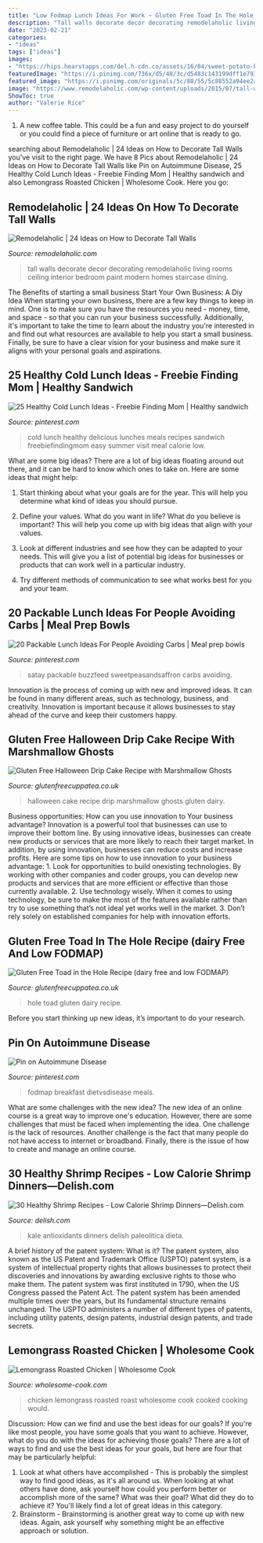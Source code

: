 ```yaml
---
title: "Low Fodmap Lunch Ideas For Work ~ Gluten Free Toad In The Hole Recipe (dairy Free And Low Fodmap)"
description: "Tall walls decorate decor decorating remodelaholic living rooms ceiling interior bedroom paint modern homes staircase dining"
date: "2023-02-21"
categories:
- "ideas"
tags: ["ideas"]
images:
- "https://hips.hearstapps.com/del.h-cdn.co/assets/16/04/sweet-potato-kale-and-shrimp-skillet-2.jpg?crop=1.0xw:1xh;center,top&amp;resize=768:*"
featuredImage: "https://i.pinimg.com/736x/d5/48/3c/d5483c143199dff1e79382ea5083daa6.jpg"
featured_image: "https://i.pinimg.com/originals/5c/88/55/5c88552a94ee2a2ce91eec877661b12b.jpg"
image: "https://www.remodelaholic.com/wp-content/uploads/2015/07/tall-walls-featured-image.jpg"
ShowToc: true
author: "Valerie Rice"
---
```



1. A new coffee table. This could be a fun and easy project to do yourself or you could find a piece of furniture or art online that is ready to go.

	

		
searching about Remodelaholic | 24 Ideas on How to Decorate Tall Walls you've visit to the right page. We have 8 Pics about Remodelaholic | 24 Ideas on How to Decorate Tall Walls like Pin on Autoimmune Disease, 25 Healthy Cold Lunch Ideas - Freebie Finding Mom | Healthy sandwich and also Lemongrass Roasted Chicken | Wholesome Cook. Here you go:
		
    
## Remodelaholic | 24 Ideas On How To Decorate Tall Walls

<img loading=lazy src="https://www.remodelaholic.com/wp-content/uploads/2015/07/tall-walls-featured-image.jpg" onerror="this.onerror=null;this.src='https://tse4.mm.bing.net/th?id=OIP.6nmQ3HRTvZcxIlsnUzJ2FQHaDt&amp;pid=15.1';" alt="Remodelaholic | 24 Ideas on How to Decorate Tall Walls">

_Source: remodelaholic.com_

>tall walls decorate decor decorating remodelaholic living rooms ceiling interior bedroom paint modern homes staircase dining. 

	

The Benefits of starting a small business
Start Your Own Business: A Diy Idea 
When starting your own business, there are a few key things to keep in mind. One is to make sure you have the resources you need - money, time, and space - so that you can run your business successfully. Additionally, it's important to take the time to learn about the industry you're interested in and find out what resources are available to help you start a small business. Finally, be sure to have a clear vision for your business and make sure it aligns with your personal goals and aspirations.

    
## 25 Healthy Cold Lunch Ideas - Freebie Finding Mom | Healthy Sandwich

<img loading=lazy src="https://i.pinimg.com/736x/d5/48/3c/d5483c143199dff1e79382ea5083daa6.jpg" onerror="this.onerror=null;this.src='https://tse1.mm.bing.net/th?id=OIP.DvtxTpCR_Vntd0PiXu3_ygHaKl&amp;pid=15.1';" alt="25 Healthy Cold Lunch Ideas - Freebie Finding Mom | Healthy sandwich">

_Source: pinterest.com_

>cold lunch healthy delicious lunches meals recipes sandwich freebiefindingmom easy summer visit meal calorie low. 

	

What are some big ideas?
There are a lot of big ideas floating around out there, and it can be hard to know which ones to take on. Here are some ideas that might help:
1. Start thinking about what your goals are for the year. This will help you determine what kind of ideas you should pursue.

2. Define your values. What do you want in life? What do you believe is important? This will help you come up with big ideas that align with your values.

3. Look at different industries and see how they can be adapted to your needs. This will give you a list of potential big ideas for businesses or products that can work well in a particular industry.

4. Try different methods of communication to see what works best for you and your team.

    
## 20 Packable Lunch Ideas For People Avoiding Carbs | Meal Prep Bowls

<img loading=lazy src="https://i.pinimg.com/originals/5c/88/55/5c88552a94ee2a2ce91eec877661b12b.jpg" onerror="this.onerror=null;this.src='https://tse4.mm.bing.net/th?id=OIP.gUkL-e9wMgyU-2bu8tzSzQHaLH&amp;pid=15.1';" alt="20 Packable Lunch Ideas For People Avoiding Carbs | Meal prep bowls">

_Source: pinterest.com_

>satay packable buzzfeed sweetpeasandsaffron carbs avoiding. 

	

Innovation is the process of coming up with new and improved ideas. It can be found in many different areas, such as technology, business, and creativity. Innovation is important because it allows businesses to stay ahead of the curve and keep their customers happy.

    
## Gluten Free Halloween Drip Cake Recipe With Marshmallow Ghosts

<img loading=lazy src="https://glutenfreecuppatea.co.uk/wp-content/uploads/2018/10/gluten-free-halloween-drip-cake-recipe-marshmallow-ghosts-dairy-free-featured.jpg" onerror="this.onerror=null;this.src='https://tse1.mm.bing.net/th?id=OIP.FAc6ab4sD5PNWh0ypvYqQgHaFR&amp;pid=15.1';" alt="Gluten Free Halloween Drip Cake Recipe with Marshmallow Ghosts">

_Source: glutenfreecuppatea.co.uk_

>halloween cake recipe drip marshmallow ghosts gluten dairy. 

	

Business opportunities: How can you use innovation to Your business advantage?
Innovation is a powerful tool that businesses can use to improve their bottom line. By using innovative ideas, businesses can create new products or services that are more likely to reach their target market. In addition, by using innovation, businesses can reduce costs and increase profits. Here are some tips on how to use innovation to your business advantage: 1. Look for opportunities to build onexisting technologies. By working with other companies and coder groups, you can develop new products and services that are more efficient or effective than those currently available. 2. Use technology wisely. When it comes to using technology, be sure to make the most of the features available rather than try to use something that’s not ideal yet works well in the market. 3. Don’t rely solely on established companies for help with innovation efforts.

    
## Gluten Free Toad In The Hole Recipe (dairy Free And Low FODMAP)

<img loading=lazy src="https://glutenfreecuppatea.co.uk/wp-content/uploads/2017/11/gluten-free-toad-in-the-hole-recipe-dairy-free-low-fodmap-featured.jpg" onerror="this.onerror=null;this.src='https://tse4.mm.bing.net/th?id=OIP.Hr7SNhNo6-CKsBHyuytw5wHaHa&amp;pid=15.1';" alt="Gluten Free Toad in the Hole Recipe (dairy free and low FODMAP)">

_Source: glutenfreecuppatea.co.uk_

>hole toad gluten dairy recipe. 

	

Before you start thinking up new ideas, it’s important to do your research.

    
## Pin On Autoimmune Disease

<img loading=lazy src="https://i.pinimg.com/736x/eb/fb/ce/ebfbcea753852f446ebcbd1d8775a292.jpg" onerror="this.onerror=null;this.src='https://tse3.mm.bing.net/th?id=OIP.SN5LZrf0jl_a3TT7zaHlqwHaLG&amp;pid=15.1';" alt="Pin on Autoimmune Disease">

_Source: pinterest.com_

>fodmap breakfast dietvsdisease meals. 

	

What are some challenges with the new idea?
The new idea of an online course is a great way to improve one's education. However, there are some challenges that must be faced when implementing the idea. One challenge is the lack of resources. Another challenge is the fact that many people do not have access to internet or broadband. Finally, there is the issue of how to create and manage an online course.

    
## 30 Healthy Shrimp Recipes - Low Calorie Shrimp Dinners—Delish.com

<img loading=lazy src="https://hips.hearstapps.com/del.h-cdn.co/assets/16/04/sweet-potato-kale-and-shrimp-skillet-2.jpg?crop=1.0xw:1xh;center,top&amp;resize=768:*" onerror="this.onerror=null;this.src='https://tse3.mm.bing.net/th?id=OIP.iJ_0gKCXXRrl20miLs4jkwHaLH&amp;pid=15.1';" alt="30 Healthy Shrimp Recipes - Low Calorie Shrimp Dinners—Delish.com">

_Source: delish.com_

>kale antioxidants dinners delish paleolitica dieta. 

	

A brief history of the patent system: What is it?
The patent system, also known as the US Patent and Trademark Office (USPTO) patent system, is a system of intellectual property rights that allows businesses to protect their discoveries and innovations by awarding exclusive rights to those who make them. The patent system was first instituted in 1790, when the US Congress passed the Patent Act. The patent system has been amended multiple times over the years, but its fundamental structure remains unchanged. The USPTO administers a number of different types of patents, including utility patents, design patents, industrial design patents, and trade secrets.

    
## Lemongrass Roasted Chicken | Wholesome Cook

<img loading=lazy src="http://wholesome-cook.com/wp-content/uploads/2012/07/lemongrass-roasted-chicken.jpg" onerror="this.onerror=null;this.src='https://tse1.mm.bing.net/th?id=OIP.3-G_t_3hZo0DTIgPBk6pugHaLH&amp;pid=15.1';" alt="Lemongrass Roasted Chicken | Wholesome Cook">

_Source: wholesome-cook.com_

>chicken lemongrass roasted roast wholesome cook cooked cooking would. 

	

Discussion: How can we find and use the best ideas for our goals?
If you're like most people, you have some goals that you want to achieve. However, what do you do with the ideas for achieving those goals? 
There are a lot of ways to find and use the best ideas for your goals, but here are four that may be particularly helpful: 

1) Look at what others have accomplished - This is probably the simplest way to find good ideas, as it's all around us. When looking at what others have done, ask yourself how could you perform better or accomplish more of the same? What was their goal? What did they do to achieve it? You'll likely find a lot of great ideas in this category. 
2) Brainstorm - Brainstorming is another great way to come up with new ideas. Again, ask yourself why something might be an effective approach or solution.


